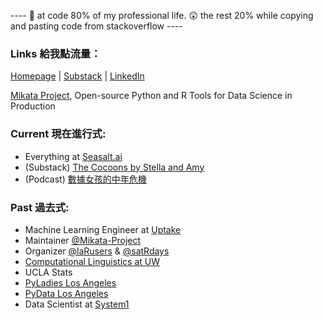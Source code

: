 ---- 🥺 at code 80% of my professional life. 😲 the rest 20% while copying and pasting code from stackoverflow ----

### Links 給我點流量：

[Homepage](https://linktr.ee/amy17519) | [Substack](https://amycc.substack.com) | [LinkedIn](https://www.linkedin.com/in/amy17519)

[Mikata Project](https://mikata.dev), Open-source Python and R Tools for Data Science in Production

### Current 現在進行式:
- Everything at [Seasalt.ai](https://seasalt.ai/)
- (Substack) [The Cocoons by Stella and Amy](https://thecocoons.substack.com/)
- (Podcast) [數據女孩的中年危機](https://linktr.ee/stellaxamy)

### Past 過去式:

- Machine Learning Engineer at [Uptake](https://uptake.com)
- Maintainer [@Mikata-Project](https://github.com/Mikata-Project)
- Organizer [@laRusers](https://github.com/laRusers) & [@satRdays](https://github.com/satRdays)
- [Computational Linguistics at UW](https://www.compling.uw.edu)
- UCLA Stats
- [PyLadies Los Angeles](https://www.meetup.com/Pyladies-LA/)
- [PyData Los Angeles](https://pydata.org)
- Data Scientist at [System1](https://system1.com)
